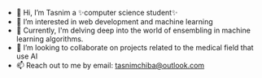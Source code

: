 - 👋 Hi, I’m Tasnim a ✨computer science student✨
- 👀 I’m interested in web development and machine learning
- 🌱 Currently, I'm delving deep into the world of ensembling in machine learning algorithms.
- 💞️ I’m looking to collaborate on projects related to the medical field that use AI
- 📫 Reach out to me by email: tasnimchiba@outlook.com

